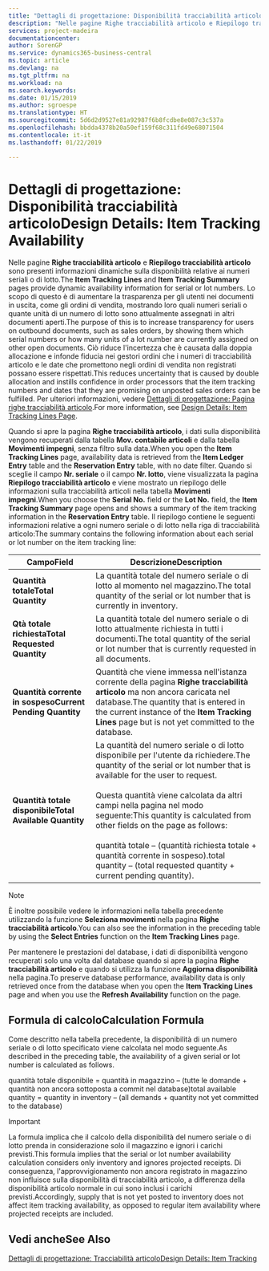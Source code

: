 ```yaml
---
title: "Dettagli di progettazione: Disponibilità tracciabilità articolo | Microsoft Docs"
description: "Nelle pagine Righe tracciabilità articolo e Riepilogo tracciabilità articolo sono presenti informazioni dinamiche sulla disponibilità relative ai numeri seriali o di lotto. Lo scopo di questo è di aumentare la trasparenza per gli utenti nei documenti in uscita, come gli ordini di vendita, mostrando loro quali numeri seriali o quante unità di un numero di lotto sono attualmente assegnati in altri documenti aperti."
services: project-madeira
documentationcenter: 
author: SorenGP
ms.service: dynamics365-business-central
ms.topic: article
ms.devlang: na
ms.tgt_pltfrm: na
ms.workload: na
ms.search.keywords: 
ms.date: 01/15/2019
ms.author: sgroespe
ms.translationtype: HT
ms.sourcegitcommit: 5d6d2d9527e81a92987f6b8fcdbe8e087c3c537a
ms.openlocfilehash: bbdda4378b20a50ef159f68c311fd49e68071504
ms.contentlocale: it-it
ms.lasthandoff: 01/22/2019

---
```

# <a name="design-details-item-tracking-availability"></a><span data-ttu-id="3b336-104">Dettagli di progettazione: Disponibilità tracciabilità articolo</span><span class="sxs-lookup"><span data-stu-id="3b336-104">Design Details: Item Tracking Availability</span></span>
<span data-ttu-id="3b336-105">Nelle pagine **Righe tracciabilità articolo** e **Riepilogo tracciabilità articolo** sono presenti informazioni dinamiche sulla disponibilità relative ai numeri seriali o di lotto.</span><span class="sxs-lookup"><span data-stu-id="3b336-105">The **Item Tracking Lines** and **Item Tracking Summary** pages provide dynamic availability information for serial or lot numbers.</span></span> <span data-ttu-id="3b336-106">Lo scopo di questo è di aumentare la trasparenza per gli utenti nei documenti in uscita, come gli ordini di vendita, mostrando loro quali numeri seriali o quante unità di un numero di lotto sono attualmente assegnati in altri documenti aperti.</span><span class="sxs-lookup"><span data-stu-id="3b336-106">The purpose of this is to increase transparency for users on outbound documents, such as sales orders, by showing them which serial numbers or how many units of a lot number are currently assigned on other open documents.</span></span> <span data-ttu-id="3b336-107">Ciò riduce l'incertezza che è causata dalla doppia allocazione e infonde fiducia nei gestori ordini che i numeri di tracciabilità articolo e le date che promettono negli ordini di vendita non registrati possano essere rispettati.</span><span class="sxs-lookup"><span data-stu-id="3b336-107">This reduces uncertainty that is caused by double allocation and instills confidence in order processors that the item tracking numbers and dates that they are promising on unposted sales orders can be fulfilled.</span></span> <span data-ttu-id="3b336-108">Per ulteriori informazioni, vedere [Dettagli di progettazione: Pagina righe tracciabilità articolo](design-details-item-tracking-lines-window.md).</span><span class="sxs-lookup"><span data-stu-id="3b336-108">For more information, see [Design Details: Item Tracking Lines Page](design-details-item-tracking-lines-window.md).</span></span>  

 <span data-ttu-id="3b336-109">Quando si apre la pagina **Righe tracciabilità articolo**, i dati sulla disponibilità vengono recuperati dalla tabella **Mov. contabile articoli** e dalla tabella **Movimenti impegni**, senza filtro sulla data.</span><span class="sxs-lookup"><span data-stu-id="3b336-109">When you open the **Item Tracking Lines** page, availability data is retrieved from the **Item Ledger Entry** table and the **Reservation Entry** table, with no date filter.</span></span> <span data-ttu-id="3b336-110">Quando si sceglie il campo **Nr. seriale** o il campo **Nr. lotto**, viene visualizzata la pagina **Riepilogo tracciabilità articolo** e viene mostrato un riepilogo delle informazioni sulla tracciabilità articoli nella tabella **Movimenti impegni**.</span><span class="sxs-lookup"><span data-stu-id="3b336-110">When you choose the **Serial No.** field or the **Lot No.** field, the **Item Tracking Summary** page opens and shows a summary of the item tracking information in the **Reservation Entry** table.</span></span> <span data-ttu-id="3b336-111">Il riepilogo contiene le seguenti informazioni relative a ogni numero seriale o di lotto nella riga di tracciabilità articolo:</span><span class="sxs-lookup"><span data-stu-id="3b336-111">The summary contains the following information about each serial or lot number on the item tracking line:</span></span>  

|<span data-ttu-id="3b336-112">Campo</span><span class="sxs-lookup"><span data-stu-id="3b336-112">Field</span></span>|<span data-ttu-id="3b336-113">Descrizione</span><span class="sxs-lookup"><span data-stu-id="3b336-113">Description</span></span>|  
|---------------------------------|---------------------------------------|  
|<span data-ttu-id="3b336-114">**Quantità totale**</span><span class="sxs-lookup"><span data-stu-id="3b336-114">**Total Quantity**</span></span>|<span data-ttu-id="3b336-115">La quantità totale del numero seriale o di lotto al momento nel magazzino.</span><span class="sxs-lookup"><span data-stu-id="3b336-115">The total quantity of the serial or lot number that is currently in inventory.</span></span>|  
|<span data-ttu-id="3b336-116">**Qtà totale richiesta**</span><span class="sxs-lookup"><span data-stu-id="3b336-116">**Total Requested Quantity**</span></span>|<span data-ttu-id="3b336-117">La quantità totale del numero seriale o di lotto attualmente richiesta in tutti i documenti.</span><span class="sxs-lookup"><span data-stu-id="3b336-117">The total quantity of the serial or lot number that is currently requested in all documents.</span></span>|  
|<span data-ttu-id="3b336-118">**Quantità corrente in sospeso**</span><span class="sxs-lookup"><span data-stu-id="3b336-118">**Current Pending Quantity**</span></span>|<span data-ttu-id="3b336-119">Quantità che viene immessa nell'istanza corrente della pagina **Righe tracciabilità articolo** ma non ancora caricata nel database.</span><span class="sxs-lookup"><span data-stu-id="3b336-119">The quantity that is entered in the current instance of the **Item Tracking Lines** page but is not yet committed to the database.</span></span>|  
|<span data-ttu-id="3b336-120">**Quantità totale disponibile**</span><span class="sxs-lookup"><span data-stu-id="3b336-120">**Total Available Quantity**</span></span>|<span data-ttu-id="3b336-121">La quantità del numero seriale o di lotto disponibile per l'utente da richiedere.</span><span class="sxs-lookup"><span data-stu-id="3b336-121">The quantity of the serial or lot number that is available for the user to request.</span></span><br /><br /> <span data-ttu-id="3b336-122">Questa quantità viene calcolata da altri campi nella pagina nel modo seguente:</span><span class="sxs-lookup"><span data-stu-id="3b336-122">This quantity is calculated from other fields on the page as follows:</span></span><br /><br /> <span data-ttu-id="3b336-123">quantità totale – (quantità richiesta totale + quantità corrente in sospeso).</span><span class="sxs-lookup"><span data-stu-id="3b336-123">total quantity – (total requested quantity + current pending quantity).</span></span>|  

> [!NOTE]  
>  <span data-ttu-id="3b336-124">È inoltre possibile vedere le informazioni nella tabella precedente utilizzando la funzione **Seleziona movimenti** nella pagina **Righe tracciabilità articolo**.</span><span class="sxs-lookup"><span data-stu-id="3b336-124">You can also see the information in the preceding table by using the **Select Entries** function on the **Item Tracking Lines** page.</span></span>  

 <span data-ttu-id="3b336-125">Per mantenere le prestazioni del database, i dati di disponibilità vengono recuperati solo una volta dal database quando si apre la pagina **Righe tracciabilità articolo** e quando si utilizza la funzione **Aggiorna disponibilità** nella pagina.</span><span class="sxs-lookup"><span data-stu-id="3b336-125">To preserve database performance, availability data is only retrieved once from the database when you open the **Item Tracking Lines** page and when you use the **Refresh Availability** function on the page.</span></span>  

## <a name="calculation-formula"></a><span data-ttu-id="3b336-126">Formula di calcolo</span><span class="sxs-lookup"><span data-stu-id="3b336-126">Calculation Formula</span></span>  
 <span data-ttu-id="3b336-127">Come descritto nella tabella precedente, la disponibilità di un numero seriale o di lotto specificato viene calcolata nel modo seguente.</span><span class="sxs-lookup"><span data-stu-id="3b336-127">As described in the preceding table, the availability of a given serial or lot number is calculated as follows.</span></span>  

 <span data-ttu-id="3b336-128">quantità totale disponibile = quantità in magazzino – (tutte le domande + quantità non ancora sottoposta a commit nel database)</span><span class="sxs-lookup"><span data-stu-id="3b336-128">total available quantity = quantity in inventory – (all demands + quantity not yet committed to the database)</span></span>  

> [!IMPORTANT]  
>  <span data-ttu-id="3b336-129">La formula implica che il calcolo della disponibilità del numero seriale o di lotto prenda in considerazione solo il magazzino e ignori i carichi previsti.</span><span class="sxs-lookup"><span data-stu-id="3b336-129">This formula implies that the serial or lot number availability calculation considers only inventory and ignores projected receipts.</span></span> <span data-ttu-id="3b336-130">Di conseguenza, l'approvvigionamento non ancora registrato in magazzino non influisce sulla disponibilità di tracciabilità articolo, a differenza della disponibilità articolo normale in cui sono inclusi i carichi previsti.</span><span class="sxs-lookup"><span data-stu-id="3b336-130">Accordingly, supply that is not yet posted to inventory does not affect item tracking availability, as opposed to regular item availability where projected receipts are included.</span></span>  

## <a name="see-also"></a><span data-ttu-id="3b336-131">Vedi anche</span><span class="sxs-lookup"><span data-stu-id="3b336-131">See Also</span></span>  
 [<span data-ttu-id="3b336-132">Dettagli di progettazione: Tracciabilità articolo</span><span class="sxs-lookup"><span data-stu-id="3b336-132">Design Details: Item Tracking</span></span>](design-details-item-tracking.md)

